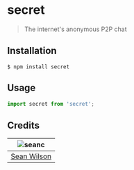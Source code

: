 # secret
> The internet's anonymous P2P chat

## Installation
```shell
$ npm install secret
```

## Usage
```javascript
import secret from 'secret';
```

## Credits
| ![seanc][avatar] |
|:---:|
| [Sean Wilson][github] |

  [avatar]: https://avatars.githubusercontent.com/u/13725538?v=3&s=125
  [github]: https://github.com/seanc